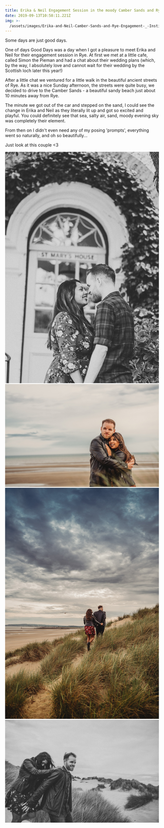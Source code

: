 ```yaml
---
title: Erika & Neil Engagement Session in the moody Camber Sands and Rye
date: 2019-09-13T10:58:11.221Z
img: >-
  /assets/images/Erika-and-Neil-Camber-Sands-and-Rye-Engagement-_-Instinct-Wedding-101.jpg
---
```


Some days are just good days.

One of days Good Days was a day when I got a pleasure to meet Erika and Neil for their engagement session in Rye. At first we met at a little cafe, called Simon the Pieman and had a chat about their wedding plans (which, by the way, I absolutely love and cannot wait for their wedding by the Scottish loch later this year!)

After a little chat we ventured for a little walk in the beautiful ancient streets of Rye. As it was a nice Sunday afternoon, the streets were quite busy, we decided to drive to the Camber Sands - a beautiful sandy beach just about 10 minutes away from Rye.

The minute we got out of the car and stepped on the sand, I could see the change in Erika and Neil as they literally lit up and got so excited and playful. You could definitely see that sea, salty air, sand, moody evening sky was completely their element. 

From then on I didn't even need any of my posing 'prompts', everything went so naturally, and oh so beautifully...

Just look at this couple <3 

![](/assets/images/Erika-and-Neil-Camber-Sands-and-Rye-Engagement-_-Instinct-Wedding-061.jpg)
![](/assets/images/Erika-and-Neil-Camber-Sands-and-Rye-Engagement-_-Instinct-Wedding-093.jpg)
![](/assets/images/Erika-and-Neil-Camber-Sands-and-Rye-Engagement-_-Instinct-Wedding-097.jpg)
![](/assets/images/Erika-and-Neil-Camber-Sands-and-Rye-Engagement-_-Instinct-Wedding-107.jpg)
